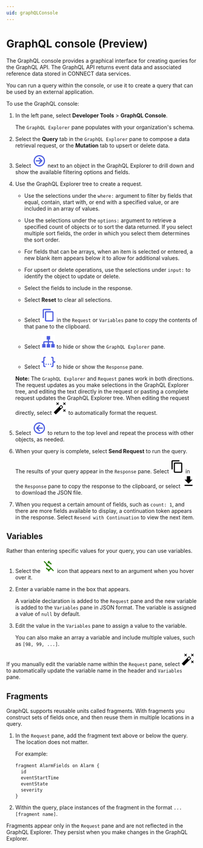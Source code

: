 ```yaml
---
uid: graphQLConsole
---
```


# GraphQL console (Preview)

The GraphQL console provides a graphical interface for creating queries for the GraphQL API. The GraphQL API returns event data and associated reference data stored in CONNECT data services.

You can run a query within the console, or use it to create a query that can be used by an external application.

To use the GraphQL console:

1. In the left pane, select **Developer Tools** > **GraphQL Console**.

   The `GraphQL Explorer` pane populates with your organization's schema.

1. Select the **Query** tab in the `GraphQL Explorer` pane to compose a data retrieval request, or the **Mutation** tab to upsert or delete data.

1. Select ![drill-down](../_icons/branded/arrow-right-circle-outline.svg) next to an object in the GraphQL Explorer to drill down and show the available filtering options and fields.

1. Use the GraphQL Explorer tree to create a request.

   - Use the selections under the `where:` argument to filter by fields that equal, contain, start with, or end with a specified value, or are included in an array of values.

   - Use the selections under the `options:` argument to retrieve a specified count of objects or to sort the data returned. If you select multiple sort fields, the order in which you select them determines the sort order.

   - For fields that can be arrays, when an item is selected or entered, a new blank item appears below it to allow for additional values.

   - For upsert or delete operations, use the selections under `input:` to identify the object to update or delete.

   - Select the fields to include in the response.

   - Select **Reset** to clear all selections.

   - Select ![copy](../_icons/branded/content-copy.svg) in the `Request` or `Variables` pane to copy the contents of that pane to the clipboard.

   - Select ![GraphQL Explorer Pane](../_icons/branded/sitemap.svg) to hide or show the `GraphQL Explorer` pane.

   - Select ![Response pane](../_icons/branded/response.svg) to hide or show the `Response` pane.

   **Note:** The `GraphQL Explorer` and `Request` panes work in both directions. The request updates as you make selections in the GraphQL Explorer tree, and editing the text directly in the request or pasting a complete request updates the GraphQL Explorer tree. When editing the request directly, select ![Format](../_icons/default/auto-fix.svg) to automatically format the request.

1. Select ![return](../_icons/branded/arrow-left-circle-outline.svg) to return to the top level and repeat the process with other objects, as needed.

1. When your query is complete, select **Send Request** to run the query.

   The results of your query appear in the `Response` pane. Select ![copy](../_icons/default/content-copy.svg) in the `Response` pane to copy the response to the clipboard, or select ![download](../_icons/default/download.svg) to download the JSON file.

1. When you request a certain amount of fields, such as `count: 1`, and there are more fields available to display, a continuation token appears in the response. Select `Resend with Continuation` to view the next item.

## Variables

Rather than entering specific values for your query, you can use variables.

1. Select the ![set variable](../_icons/custom/currency-usd-off.svg) icon that appears next to an argument when you hover over it.

1. Enter a variable name in the box that appears.

   A variable declaration is added to the `Request` pane and the new variable is added to the `Variables` pane in JSON format. The variable is assigned a value of `null` by default.

1. Edit the value in the `Variables` pane to assign a value to the variable.

   You can also make an array a variable and include multiple values, such as `[98, 99, ...]`.

If you manually edit the variable name within the `Request` pane, select ![Format](../_icons/default/auto-fix.svg) to automatically update the variable name in the header and `Variables` pane.

## Fragments

GraphQL supports reusable units called fragments. With fragments you construct sets of fields once, and then reuse them in multiple locations in a query.

1. In the `Request` pane, add the fragment text above or below the query. The location does not matter.

   For example:

   ```
   fragment AlarmFields on Alarm {
     id
     eventStartTime
     eventState
     severity
   }
   ```

1. Within the query, place instances of the fragment in the format `...[fragment name]`.

Fragments appear only in the `Request` pane and are not reflected in the GraphQL Explorer. They persist when you make changes in the GraphQL Explorer.
